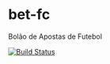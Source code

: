 # bet-fc
Bolão de Apostas de Futebol

[![Build Status](https://travis-ci.org/bmdefreitas/bet-fc.svg?branch=master)](https://travis-ci.org/bmdefreitas/bet-fc)

